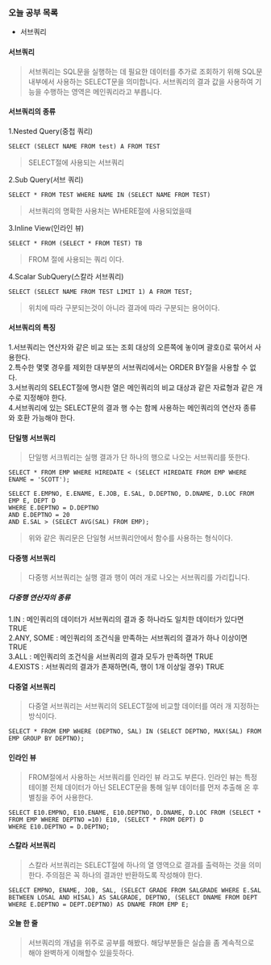 ### 오늘 공부 목록
- 서브쿼리

#### 서브쿼리
>서브쿼리는 SQL문을 실행하는 데 필요한 데이터를 추가로 조회하기 위해 SQL문 내부에서 사용하는 SELECT문을 의미합니다. 서브쿼리의 결과 값을 사용하여 기능을 수행하는 영역은 메인쿼리라고 부릅니다. 

#### 서브쿼리의 종류
1.Nested Query(중첩 쿼리)<br/>
```
SELECT (SELECT NAME FROM test) A FROM TEST
```
>SELECT절에 사용되는 서브쿼리

2.Sub Query(서브 쿼리)
```
SELECT * FROM TEST WHERE NAME IN (SELECT NAME FROM TEST)
```
>서브쿼리의 명확한 사용처는 WHERE절에 사용되었을때<br/>

3.Inline View(인라인 뷰)
```
SELECT * FROM (SELECT * FROM TEST) TB
```
>FROM 절에 사용되는 쿼리 이다.<br/>

4.Scalar SubQuery(스칼라 서브쿼리)
```
SELECT (SELECT NAME FROM TEST LIMIT 1) A FROM TEST;
```
>위치에 따라 구분되는것이 아니라 결과에 따라 구분되는 용어이다.<br/>

#### 서브쿼리의 특징<br/>
1.서브쿼리는 연산자와 같은 비교 또는 조회 대상의 오른쪽에 놓이며 괄호()로 묶어서 사용한다.<br/>
2.특수한 몇몇 경우를 제외한 대부분의 서브쿼리에서는 ORDER BY절을 사용할 수 없다.<br/>
3.서브쿼리의 SELECT절에 명시한 열은 메인쿼리의 비교 대상과 같은 자료형과 같은 개수로 지정해야 한다.<br/>
4.서브쿼리에 있는 SELECT문의 결과 행 수는 함께 사용하는 메인쿼리의 연산자 종류와 호환 가능해야 한다.<br/>

#### 단일행 서브쿼리<br/>
>단일행 서크붜리는 실행 결과가 단 하나의 행으로 나오는 서브쿼리를 뜻한다.<br/>
```
SELECT * FROM EMP WHERE HIREDATE < (SELECT HIREDATE FROM EMP WHERE ENAME = 'SCOTT');
```
```
SELECT E.EMPNO, E.ENAME, E.JOB, E.SAL, D.DEPTNO, D.DNAME, D.LOC FROM EMP E, DEPT D
WHERE E.DEPTNO = D.DEPTNO
AND E.DEPTNO = 20
AND E.SAL > (SELECT AVG(SAL) FROM EMP);
```
>위와 같은 쿼리문은 단일형 서브쿼리안에서 함수를 사용하는 형식이다.

#### 다중행 서브쿼리<br/>
>다중행 서브쿼리는 실행 결과 행이 여러 개로 나오는 서브쿼리를 가리킵니다.<br/>

##### 다중행 연산자의 종류<br/>
1.IN : 메인쿼리의 데이터가 서브쿼리의 결과 중 하나라도 일치한 데이터가 있다면 TRUE <br/>
2.ANY, SOME : 메인쿼리의 조건식을 만족하는 서브쿼리의 결과가 하나 이상이면 TRUE <br/>
3.ALL : 메인쿼리의 조건식을 서브쿼리의 결과 모두가 만족하면 TRUE <br/>
4.EXISTS : 서브쿼리의 결과가 존재하면(즉, 행이 1개 이상일 경우) TRUE <br/>

#### 다중열 서브쿼리<br/>
>다중열 서브쿼리는 서브쿼리의 SELECT절에 비교할 데이터를 여러 개 지정하는 방식이다. <br/>
```
SELECT * FROM EMP WHERE (DEPTNO, SAL) IN (SELECT DEPTNO, MAX(SAL) FROM EMP GROUP BY DEPTNO);
```

#### 인라인 뷰<br/>
>FROM절에서 사용하는 서브쿼리를 인라인 뷰 라고도 부른다. 인라인 뷰는 특정 테이블 전체 데이터가 아닌 SELECT문을 통해 일부 데이터를 먼저 추출해 온 후 별칭을 주어 사용한다. <br/>
```
SELECT E10.EMPNO, E10.ENAME, E10.DEPTNO, D.DNAME, D.LOC FROM (SELECT * FROM EMP WHERE DEPTNO =10) E10, (SELECT * FROM DEPT) D
WHERE E10.DEPTNO = D.DEPTNO;
```

#### 스칼라 서브쿼리 <br/>
>스칼라 서브쿼리는 SELECT절에 하나의 열 영역으로 결과를 출력하는 것을 의미한다. 주의점은 꼭 하나의 결과만 반환하도록 작성해야 한다. <br/>
```
SELECT EMPNO, ENAME, JOB, SAL, (SELECT GRADE FROM SALGRADE WHERE E.SAL BETWEEN LOSAL AND HISAL) AS SALGRADE, DEPTNO, (SELECT DNAME FROM DEPT WHERE E.DEPTNO = DEPT.DEPTNO) AS DNAME FROM EMP E;
```

#### 오늘 한 줄
>서브쿼리의 개념을 위주로 공부를 해봤다. 해당부분들은 실습을 좀 계속적으로 해야 완벽하게 이해할수 있을듯하다.
